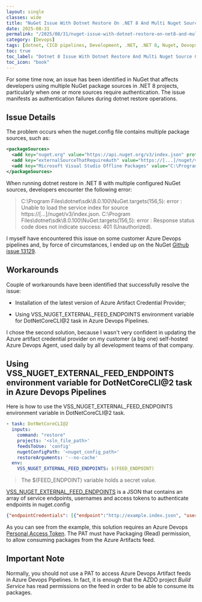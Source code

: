 ```yaml
---
layout: single
classes: wide
title: "NuGet Issue With Dotnet Restore On .NET 8 And Multi Nuget Source Configured"
date: 2025-08-31
permalink: "/2025/08/31/nuget-issue-with-dotnet-restore-on-net8-and-multi-nuget-source-configured/"
category: [Devops]
tags: [dotnet, CICD pipelines, Development, .NET, .NET 8, Nuget, Devops, Azure Devops]
toc: true
toc_label: "Dotnet 8 Issue With Dotnet Restore And Multi Nuget Source Configured"
toc_icon: "book"
---
```

For some time now, an issue has been identified in NuGet that affects developers using multiple NuGet package sources in .NET 8 projects, particularly when one or more sources require authentication. The issue manifests as authentication failures during dotnet restore operations.

## Issue Details
The problem occurs when the nuget.config file contains multiple package sources, such as:

```xml
<packageSources>
  <add key="nuget.org" value="https://api.nuget.org/v3/index.json" protocolVersion="3" />
  <add key="externalSourceThatRequireAuth" value="https://[...]/nuget/v3/index.json"/>
  <add key="Microsoft Visual Studio Offline Packages" value="C:\Program Files (x86)\Microsoft SDKs\NuGetPackages\" />
</packageSources>
```

When running dotnet restore in .NET 8 with multiple configured NuGet sources, developers encounter the following error:
> C:\Program Files\dotnet\sdk\8.0.100\NuGet.targets(156,5): error : Unable to load the service index for source https://[...]/nuget/v3/index.json. 
> C:\Program Files\dotnet\sdk\8.0.100\NuGet.targets(156,5): error : Response status code does not indicate success: 401 (Unauthorized). 

I myself have encountered this issue on some customer Azure Devops pipelines and, by force of circumstances, I ended up on the NuGet [Github issue 13129](https://github.com/NuGet/Home/issues/13129).

## Workarounds

Couple of workarounds have been identified that successfully resolve the issue:

- Installation of the latest version of Azure Artifact Credential Provider;

- Using VSS_NUGET_EXTERNAL_FEED_ENDPOINTS environment variable for DotNetCoreCLI@2 task in Azure Devops Pipelines.

I chose the second solution, because I wasn't very confident in updating the Azure artifact credential provider on my customer (a big one) self-hosted Azure Devops Agent, used daily by all development teams of that company.

## Using VSS_NUGET_EXTERNAL_FEED_ENDPOINTS environment variable for DotNetCoreCLI@2 task in Azure Devops Pipelines
Here is how to use the VSS_NUGET_EXTERNAL_FEED_ENDPOINTS environment variable in DotNetCoreCLI@2 task.

```yml
- task: DotNetCoreCLI@2
  inputs:
    command: "restore"
    projects: '<sln_file_path>'
    feedsToUse: 'config'
    nugetConfigPath: '<nuget_config_path>'
    restoreArguments: '--no-cache'
  env:
    VSS_NUGET_EXTERNAL_FEED_ENDPOINTS: $(FEED_ENDPOINT)
```
> The $(FEED_ENDPOINT) variable holds a secret value.

[VSS_NUGET_EXTERNAL_FEED_ENDPOINTS](https://github.com/microsoft/artifacts-credprovider#other-automated-build-scenarios) is a JSON that contains an array of service endpoints, usernames and access tokens to authenticate endpoints in nuget.config

```json
{"endpointCredentials": [{"endpoint":"http://example.index.json", "username":"optional", "password":"accesstoken"}]}
```

As you can see from the example, this solution requires an Azure Devops [Personal Access Token](https://learn.microsoft.com/en-us/azure/devops/organizations/accounts/use-personal-access-tokens-to-authenticate?view=azure-devops&tabs=Windows).
The PAT must have Packaging (Read) permission, to allow consuming packages from the Azure Artifacts feed.

## Important Note
Normally, you should not use a PAT to access Azure Devops Artifact feeds in Azure Devops Pipelines.
In fact, it is enough that the AZDO project *Build Service* has read permissions on the feed in order to be able to consume its packages.